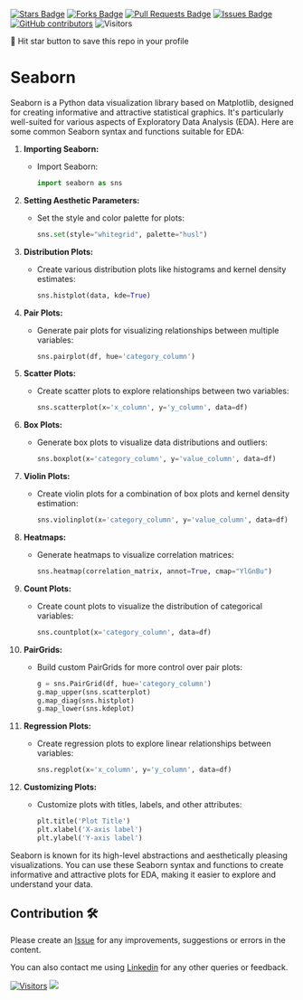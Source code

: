
<a href="https://github.com/drshahizan/Python_EDA/stargazers"><img src="https://img.shields.io/github/stars/drshahizan/Python_EDA" alt="Stars Badge"/></a>
<a href="https://github.com/drshahizan/Python_EDA/network/members"><img src="https://img.shields.io/github/forks/drshahizan/Python_EDA" alt="Forks Badge"/></a>
<a href="https://github.com/drshahizan/Python_EDA/pulls"><img src="https://img.shields.io/github/issues-pr/drshahizan/Python_EDA" alt="Pull Requests Badge"/></a>
<a href="https://github.com/drshahizan/Python_EDA/issues"><img src="https://img.shields.io/github/issues/drshahizan/Python_EDA" alt="Issues Badge"/></a>
<a href="https://github.com/drshahizan/Python_EDA/graphs/contributors"><img alt="GitHub contributors" src="https://img.shields.io/github/contributors/drshahizan/Python_EDA?color=2b9348"></a>
![Visitors](https://api.visitorbadge.io/api/visitors?path=https%3A%2F%2Fgithub.com%2Fdrshahizan%2FPython_EDA&labelColor=%23d9e3f0&countColor=%23697689&style=flat)

🌟 Hit star button to save this repo in your profile

# Seaborn

Seaborn is a Python data visualization library based on Matplotlib, designed for creating informative and attractive statistical graphics. It's particularly well-suited for various aspects of Exploratory Data Analysis (EDA). Here are some common Seaborn syntax and functions suitable for EDA:

1. **Importing Seaborn:**
   - Import Seaborn:

      ```python
      import seaborn as sns
      ```

2. **Setting Aesthetic Parameters:**
   - Set the style and color palette for plots:

      ```python
      sns.set(style="whitegrid", palette="husl")
      ```

3. **Distribution Plots:**
   - Create various distribution plots like histograms and kernel density estimates:

      ```python
      sns.histplot(data, kde=True)
      ```

4. **Pair Plots:**
   - Generate pair plots for visualizing relationships between multiple variables:

      ```python
      sns.pairplot(df, hue='category_column')
      ```

5. **Scatter Plots:**
   - Create scatter plots to explore relationships between two variables:

      ```python
      sns.scatterplot(x='x_column', y='y_column', data=df)
      ```

6. **Box Plots:**
   - Generate box plots to visualize data distributions and outliers:

      ```python
      sns.boxplot(x='category_column', y='value_column', data=df)
      ```

7. **Violin Plots:**
   - Create violin plots for a combination of box plots and kernel density estimation:

      ```python
      sns.violinplot(x='category_column', y='value_column', data=df)
      ```

8. **Heatmaps:**
   - Generate heatmaps to visualize correlation matrices:

      ```python
      sns.heatmap(correlation_matrix, annot=True, cmap="YlGnBu")
      ```

9. **Count Plots:**
   - Create count plots to visualize the distribution of categorical variables:

      ```python
      sns.countplot(x='category_column', data=df)
      ```

10. **PairGrids:**
    - Build custom PairGrids for more control over pair plots:

       ```python
       g = sns.PairGrid(df, hue='category_column')
       g.map_upper(sns.scatterplot)
       g.map_diag(sns.histplot)
       g.map_lower(sns.kdeplot)
       ```

11. **Regression Plots:**
    - Create regression plots to explore linear relationships between variables:

       ```python
       sns.regplot(x='x_column', y='y_column', data=df)
       ```

12. **Customizing Plots:**
    - Customize plots with titles, labels, and other attributes:

       ```python
       plt.title('Plot Title')
       plt.xlabel('X-axis label')
       plt.ylabel('Y-axis label')
       ```

Seaborn is known for its high-level abstractions and aesthetically pleasing visualizations. You can use these Seaborn syntax and functions to create informative and attractive plots for EDA, making it easier to explore and understand your data.

## Contribution 🛠️
Please create an [Issue](https://github.com/drshahizan/Python_EDA/issues) for any improvements, suggestions or errors in the content.

You can also contact me using [Linkedin](https://www.linkedin.com/in/drshahizan/) for any other queries or feedback.

[![Visitors](https://api.visitorbadge.io/api/visitors?path=https%3A%2F%2Fgithub.com%2Fdrshahizan&labelColor=%23697689&countColor=%23555555&style=plastic)](https://visitorbadge.io/status?path=https%3A%2F%2Fgithub.com%2Fdrshahizan)
![](https://hit.yhype.me/github/profile?user_id=81284918)


